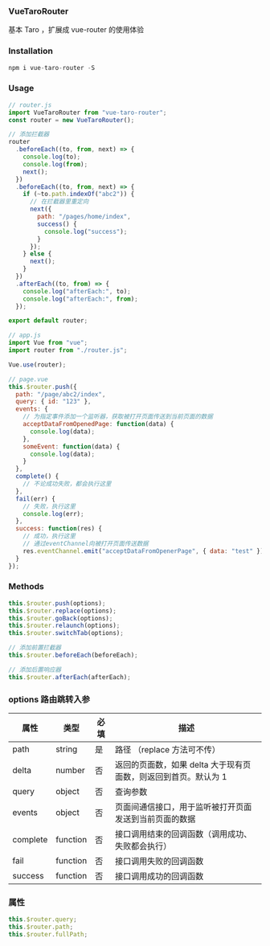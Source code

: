 ### VueTaroRouter

基本 Taro ，扩展成 vue-router 的使用体验

### Installation
```js
npm i vue-taro-router -S
```

### Usage

```js
// router.js
import VueTaroRouter from "vue-taro-router";
const router = new VueTaroRouter();

// 添加拦截器
router
  .beforeEach((to, from, next) => {
    console.log(to);
    console.log(from);
    next();
  })
  .beforeEach((to, from, next) => {
    if (~to.path.indexOf("abc2")) {
      // 在拦截器里重定向
      next({
        path: "/pages/home/index",
        success() {
          console.log("success");
        }
      });
    } else {
      next();
    }
  })
  .afterEach((to, from) => {
    console.log("afterEach:", to);
    console.log("afterEach:", from);
  });

export default router;
```

```js
// app.js
import Vue from "vue";
import router from "./router.js";

Vue.use(router);
```

```js
// page.vue
this.$router.push({
  path: "/page/abc2/index",
  query: { id: "123" },
  events: {
    // 为指定事件添加一个监听器，获取被打开页面传送到当前页面的数据
    acceptDataFromOpenedPage: function(data) {
      console.log(data);
    },
    someEvent: function(data) {
      console.log(data);
    }
  },
  complete() {
    // 不论成功失败，都会执行这里
  },
  fail(err) {
    // 失败，执行这里
    console.log(err);
  },
  success: function(res) {
    // 成功，执行这里
    // 通过eventChannel向被打开页面传送数据
    res.eventChannel.emit("acceptDataFromOpenerPage", { data: "test" });
  }
});
```

### Methods

```js
this.$router.push(options);
this.$router.replace(options);
this.$router.goBack(options);
this.$router.relaunch(options);
this.$router.switchTab(options);

// 添加前置拦截器
this.$router.beforeEach(beforeEach);

// 添加后置响应器
this.$router.afterEach(afterEach);
```

### options 路由跳转入参

| 属性     | 类型     | 必填 | 描述                                                            |
| -------- | -------- | ---- | --------------------------------------------------------------- |
| path     | string   | 是   | 路径 （replace 方法可不传）                                     |
| delta    | number   | 否   | 返回的页面数，如果 delta 大于现有页面数，则返回到首页。默认为 1 |
| query    | object   | 否   | 查询参数                                                        |
| events   | object   | 否   | 页面间通信接口，用于监听被打开页面发送到当前页面的数据          |
| complete | function | 否   | 接口调用结束的回调函数（调用成功、失败都会执行）                |
| fail     | function | 否   | 接口调用失败的回调函数                                          |
| success  | function | 否   | 接口调用成功的回调函数                                          |

### 属性

```js
this.$router.query;
this.$router.path;
this.$router.fullPath;
```
